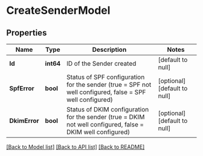 # CreateSenderModel

## Properties
Name | Type | Description | Notes
------------ | ------------- | ------------- | -------------
**Id** | **int64** | ID of the Sender created | [default to null]
**SpfError** | **bool** | Status of SPF configuration for the sender (true &#x3D; SPF not well configured, false &#x3D; SPF well configured) | [optional] [default to null]
**DkimError** | **bool** | Status of DKIM configuration for the sender (true &#x3D; DKIM not well configured, false &#x3D; DKIM well configured) | [optional] [default to null]

[[Back to Model list]](../README.md#documentation-for-models) [[Back to API list]](../README.md#documentation-for-api-endpoints) [[Back to README]](../README.md)


